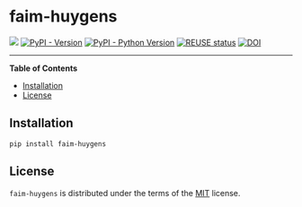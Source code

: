 <!--
SPDX-FileCopyrightText: 2023 Friedrich Miescher Institute for Biomedical Research (FMI), Basel (Switzerland)

SPDX-License-Identifier: MIT
-->

# faim-huygens

[![](https://github.com/fmi-faim/faim-huygens/actions/workflows/test.yml/badge.svg)](https://github.com/fmi-faim/faim-huygens/actions/workflows/test.yml)
[![PyPI - Version](https://img.shields.io/pypi/v/faim-huygens.svg)](https://pypi.org/project/faim-huygens)
[![PyPI - Python Version](https://img.shields.io/pypi/pyversions/faim-huygens.svg)](https://pypi.org/project/faim-huygens)
[![REUSE status](https://api.reuse.software/badge/github.com/fmi-faim/faim-huygens)](https://api.reuse.software/info/github.com/fmi-faim/faim-huygens)
[![DOI](https://zenodo.org/badge/595567176.svg)](https://zenodo.org/badge/latestdoi/595567176)

-----

**Table of Contents**

- [Installation](#installation)
- [License](#license)

## Installation

```console
pip install faim-huygens
```

## License

`faim-huygens` is distributed under the terms of the [MIT](https://spdx.org/licenses/MIT.html) license.

